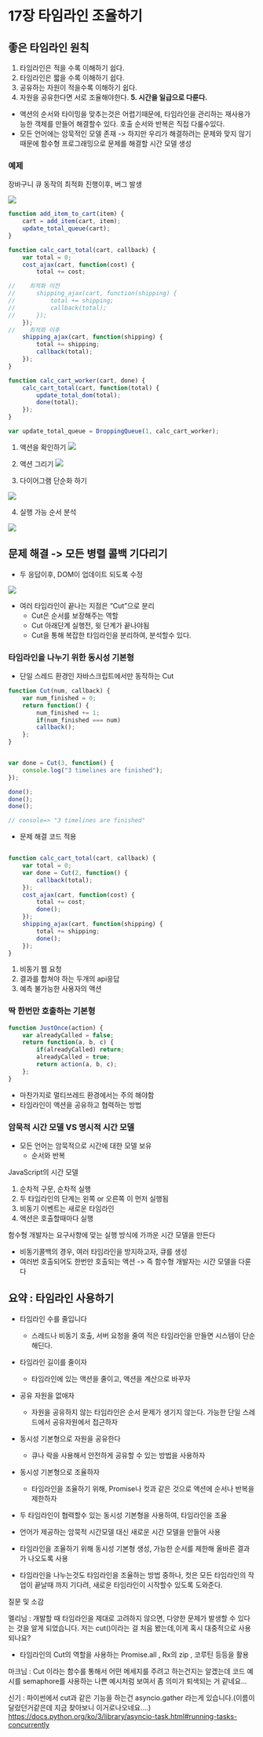 # 17장 타임라인 조율하기
## 좋은 타임라인 원칙
1. 타임라인은 적을 수록 이해하기 쉽다.
2. 타임라인은 짧을 수록 이해하기 쉽다.
3. 공유하는 자원이 적을수록 이해하기 쉽다.
4. 자원을 공유한다면 서로 조율해야한다.
**5.  시간을 일급으로 다룬다.**

- 액션의 순서와 타이밍을 맞추는것은 어렵기때문에, 타임라인을 관리하는 재사용가능한 객체를 만들어 해결할수 있다. 호출 순서와 반복은 직접 다룰수있다.
- 모든 언어에는 암묵적인 모델 존재 -> 하지만 우리가 해결하려는 문제와 맞지 않기 때문에 함수형 프로그래밍으로 문제를 해결할 시간 모델 생성

### 예제 
장바구니 큐 동작의 최적화 진행이후, 버그 발생

![](17%E1%84%8C%E1%85%A1%E1%86%BC%20%E1%84%90%E1%85%A1%E1%84%8B%E1%85%B5%E1%86%B7%E1%84%85%E1%85%A1%E1%84%8B%E1%85%B5%E1%86%AB%20%E1%84%8C%E1%85%A9%E1%84%8B%E1%85%B2%E1%86%AF%E1%84%92%E1%85%A1%E1%84%80%E1%85%B5/3057CAE7-7675-42A7-8F14-3E8FD9B397CA.png)

```javascript
function add_item_to_cart(item) {
	cart = add_item(cart, item);
	update_total_queue(cart);
}

function calc_cart_total(cart, callback) {
	var total = 0;
	cost_ajax(cart, function(cost) {
		total += cost;

//    최적화 이전
//		shipping_ajax(cart, function(shipping) {
//			total += shipping;
//			callback(total);
//		});	
	});
//    최적화 이후
	shipping_ajax(cart, function(shipping) {
		total += shipping;
		callback(total);
	});
}

function calc_cart_worker(cart, done) {
	calc_cart_total(cart, function(total) {
		update_total_dom(total);
		done(total);
	});
}

var update_total_queue = DroppingQueue(1, calc_cart_worker);
```

1. 액션을 확인하기 
![](17%E1%84%8C%E1%85%A1%E1%86%BC%20%E1%84%90%E1%85%A1%E1%84%8B%E1%85%B5%E1%86%B7%E1%84%85%E1%85%A1%E1%84%8B%E1%85%B5%E1%86%AB%20%E1%84%8C%E1%85%A9%E1%84%8B%E1%85%B2%E1%86%AF%E1%84%92%E1%85%A1%E1%84%80%E1%85%B5/E094F7C0-1C61-4463-9494-356931DE3506.png)

2. 액션 그리기 
![](17%E1%84%8C%E1%85%A1%E1%86%BC%20%E1%84%90%E1%85%A1%E1%84%8B%E1%85%B5%E1%86%B7%E1%84%85%E1%85%A1%E1%84%8B%E1%85%B5%E1%86%AB%20%E1%84%8C%E1%85%A9%E1%84%8B%E1%85%B2%E1%86%AF%E1%84%92%E1%85%A1%E1%84%80%E1%85%B5/1ADBC326-0135-4741-ADAE-6602A5602820.png)

3. 다이어그램 단순화 하기 

![](17%E1%84%8C%E1%85%A1%E1%86%BC%20%E1%84%90%E1%85%A1%E1%84%8B%E1%85%B5%E1%86%B7%E1%84%85%E1%85%A1%E1%84%8B%E1%85%B5%E1%86%AB%20%E1%84%8C%E1%85%A9%E1%84%8B%E1%85%B2%E1%86%AF%E1%84%92%E1%85%A1%E1%84%80%E1%85%B5/CEF30F90-290B-4DFB-AB52-295C95BCBD2E.png)

4. 실행 가능 순서 분석

![](17%E1%84%8C%E1%85%A1%E1%86%BC%20%E1%84%90%E1%85%A1%E1%84%8B%E1%85%B5%E1%86%B7%E1%84%85%E1%85%A1%E1%84%8B%E1%85%B5%E1%86%AB%20%E1%84%8C%E1%85%A9%E1%84%8B%E1%85%B2%E1%86%AF%E1%84%92%E1%85%A1%E1%84%80%E1%85%B5/967411B0-230D-4E3D-A72E-CE1C76E71809.png)

## 문제 해결 -> 모든 병렬 콜백 기다리기
- 두 응답이후, DOM이 업데이트 되도록 수정

![](17%E1%84%8C%E1%85%A1%E1%86%BC%20%E1%84%90%E1%85%A1%E1%84%8B%E1%85%B5%E1%86%B7%E1%84%85%E1%85%A1%E1%84%8B%E1%85%B5%E1%86%AB%20%E1%84%8C%E1%85%A9%E1%84%8B%E1%85%B2%E1%86%AF%E1%84%92%E1%85%A1%E1%84%80%E1%85%B5/9EF5B7B9-0FFF-4240-8A78-C490A742D894.png)
- 여러 타임라인이 끝나는 지점은 “Cut”으로 분리
	- Cut은 순서를 보장해주는 역할
	- Cut 아래단계 실행전, 윗 단계가 끝나야됨
	- Cut을 통해 복잡한 타임라인을 분리하여, 분석할수 있다.

### 타임라인을 나누기 위한 동시성 기본형

- 단일 스레드 환경인 자바스크립트에서만 동작하는 Cut
```javascript
function Cut(num, callback) {
	var num_finished = 0;
	return function() {
		num_finished += 1;
		if(num_finished === num)
		callback();
	};
}


var done = Cut(3, function() {
	console.log("3 timelines are finished");
});

done();
done();
done();

// console=> "3 timelines are finished"
```

- 문제 해결 코드 적용 
```javascript

function calc_cart_total(cart, callback) {
	var total = 0;
	var done = Cut(2, function() {
		callback(total);
	});
	cost_ajax(cart, function(cost) {
		total += cost;
		done();
	});
	shipping_ajax(cart, function(shipping) {
		total += shipping;
		done();
	});
}
```


1. 비동기 웹 요청
2. 결과를 합쳐야 하는 두개의 api응답
3. 예측 불가능한 사용자의 액션 



### 딱 한번만 호출하는 기본형

```javascript
function JustOnce(action) {
	var alreadyCalled = false;
	return function(a, b, c) {
		if(alreadyCalled) return;
		alreadyCalled = true;
		return action(a, b, c);
	};
}
```
- 마찬가지로 멀티쓰레드 환경에서는 주의 해야함
- 타임라인이 액션을 공유하고 협력하는 방법 




### 암묵적 시간 모델 VS 명시적 시간 모델
- 모든 언어는 암묵적으로 시간에 대한 모델 보유
	- 순서와 반복

JavaScript의 시간 모델
1. 순차적 구문, 순차적 실행
2. 두 타임라인의 단계는 왼쪽 or 오른쪽 이 먼저 실행됨
3. 비동기 이벤트는 새로운 타임라인
4. 액션은 호출할때마다 실행 

함수형 개발자는 
요구사항에 맞는 실행 방식에 가까운 시간 모델을 만든다
- 비동기콜백의 경우, 여러 타임라인을 방지하고자, 큐를 생성
- 여러번 호출되어도 한번만 호출되는 액션
-> 즉 함수형 개발자는 시간 모델을 다룬다 


## 요약 : 타임라인 사용하기 
- 타임라인 수를 줄입니다
	- 스레드나 비동기 호출, 서버 요청을 줄여 적은 타임라인을 만들면 시스템이 단순해딘다.
- 타임라인 길이를 줄이자
	- 타임라인에 있는 액션을 줄이고, 액션을 계산으로 바꾸자 
- 공유 자원을 없애자
	- 자원을 공유하지 않는 타임라인은 순서 문제가 생기지 않는다. 가능한 단일 스레드에서 공유자원에서 접근하자
- 동시성 기본형으로 자원을 공유한다
	- 큐나 락을 사용해서 안전하게 공유할 수 있는 방법을 사용하자
- 동시성 기본형으로 조율하자
	- 타임라인을 조율하기 위해, Promise나 컷과 같은 것으로 액션에 순서나 반복을 제한하자 


- 두 타임라인이 협력할수 있는 동시성 기본형을 사용하여, 타임라인을 조율
- 언어가 제공하는 암묵적 시간모델 대신 새로운 시간 모델을 만들어 사용 
- 타임라인을 조율하기 위해 동시성 기본형 생성, 가능한 순서를 제한해 올바른 결과가 나오도록 사용
- 타임라인을 나누는것도 타임라인을 조율하는 방법 중하나, 컷은 모든 타임라인의 작업이 끝날때 까지 기다려, 새로운 타임라인이 시작할수 있도록 도와준다.



질문 및 소감 

멜리님 : 개발할 때 타임라인을 제대로 고려하지 않으면, 다양한 문제가 발생할 수 있다는 것을 알게 되었습니다. 저는 cut()이라는 걸 처음 봤는데,이게 혹시 대중적으로 사용되나요?
- 타임라인의 Cut의 역할을 사용하는 Promise.all , Rx의 zip , 코루틴 등등을 활용

마크님 : Cut 이라는 함수를 통해서 어떤 메세지를 주려고 하는건지는 알겠는데 코드 예시를 semaphore를 사용하는 나쁜 예시처럼 보여서 좀 의미가 퇴색되는 거 같네요…

신기 : 파이썬에서 cut과 같은 기능을 하는건 asyncio.gather 라는게 있습니다.(이름이 달랐던거같은데 지금 찾아보니 이거로나오네요….) https://docs.python.org/ko/3/library/asyncio-task.html#running-tasks-concurrently
